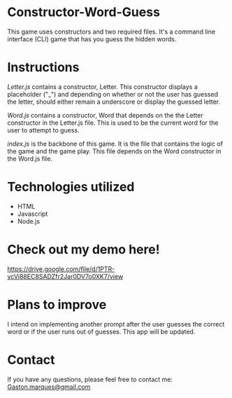 # Constructor-Word-Guess

This game uses constructors and two required files. It's a command line interface (CLI) game that has you guess the hidden words.

# Instructions

*Letter.js* contains a constructor, Letter. This constructor displays a placeholder ("_") and depending on whether or not the user has guessed the letter, should either remain a underscore or display the guessed letter.

*Word.js* contains a constructor, Word that depends on the the Letter constructor in the Letter.js file. This is used to be the current word for the user to attempt to guess.

*index.js* is the backbone of this game. It is the file that contains the logic of the game and the game play. This file depends on the Word constructor in the Word.js file.

# Technologies utilized

- HTML
- Javascript
- Node.js

# Check out my demo here! 
https://drive.google.com/file/d/1PTR-ycVj88EC8SADZfr2Jar0DV7o0XK7/view 

# Plans to improve

I intend on implementing another prompt after the user guesses the correct word or if the user runs out of guesses. This app will be updated.

# Contact
If you have any questions, please feel free to contact me: Gaston.marques@gmail.com


